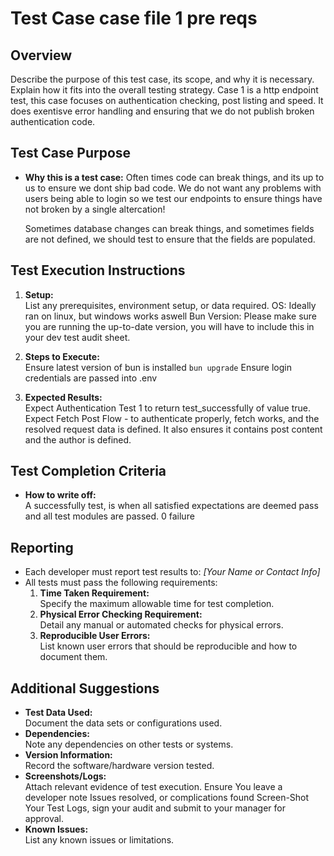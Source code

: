 # Test Case case file 1 pre reqs

## Overview
Describe the purpose of this test case, its scope, and why it is necessary. Explain how it fits into the overall testing strategy.
Case 1 is a http endpoint test, this case focuses on authentication checking, post listing and speed.
It does exentisve error handling and ensuring that we do not publish broken authentication code.

## Test Case Purpose
- **Why this is a test case:**
    Often times code can break things, and its up to us to ensure we dont ship
    bad code. We do not want any problems with users being able to login so we test our endpoints to ensure things have not broken by a single altercation! 

    Sometimes database changes can break things, and sometimes fields are not defined, we should test to ensure that the fields are populated.  

## Test Execution Instructions
1. **Setup:**  
     List any prerequisites, environment setup, or data required.
     OS: Ideally ran on linux, but windows works aswell
     Bun Version: Please make sure you are running the up-to-date version, you will have to include this in your dev test audit sheet. 
2. **Steps to Execute:**  
     Ensure latest version of bun is installed `bun upgrade`
     Ensure login credentials are passed into .env  

3. **Expected Results:**  
     Expect Authentication Test 1 to return test_successfully of value true.
     Expect Fetch Post Flow - to authenticate properly, fetch works, and the resolved request data is defined. It also ensures it contains post content and the author is defined.

## Test Completion Criteria
- **How to write off:**  
    A successfully test, is when all satisfied expectations are deemed pass and all test modules are passed. 0 failure

## Reporting
- Each developer must report test results to: _[Your Name or Contact Info]_
- All tests must pass the following requirements:
    1. **Time Taken Requirement:**  
         Specify the maximum allowable time for test completion.
    2. **Physical Error Checking Requirement:**  
         Detail any manual or automated checks for physical errors.
    3. **Reproducible User Errors:**  
         List known user errors that should be reproducible and how to document them. 

## Additional Suggestions
- **Test Data Used:**  
    Document the data sets or configurations used.
- **Dependencies:**  
    Note any dependencies on other tests or systems.
- **Version Information:**  
    Record the software/hardware version tested.
- **Screenshots/Logs:**  
    Attach relevant evidence of test execution.
    Ensure You leave a developer note 
    Issues resolved, or complications found
    Screen-Shot Your Test Logs, sign your audit and submit to your manager for approval.
- **Known Issues:**  
    List any known issues or limitations.

 